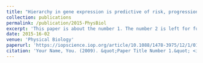 ```yaml
---
title: "Hierarchy in gene expression is predictive of risk, progression, and outcome in adult acute myeloid leukemia"
collection: publications
permalink: /publication/2015-PhysBiol
excerpt: 'This paper is about the number 1. The number 2 is left for future work.'
date: 2015-16-02
venue: 'Physical Biology'
paperurl: 'https://iopscience.iop.org/article/10.1088/1478-3975/12/1/016016/meta'
citation: 'Your Name, You. (2009). &quot;Paper Title Number 1.&quot; <i>Journal 1</i>. 1(1).'
---
```

<!-- This paper is about the number 1. The number 2 is left for future work. -->

<!-- [Download paper here](http://academicpages.github.io/files/paper1.pdf) -->

<!-- Recommended citation: Your Name, You. (2009). "Paper Title Number 1." <i>Journal 1</i>. 1(1). -->
